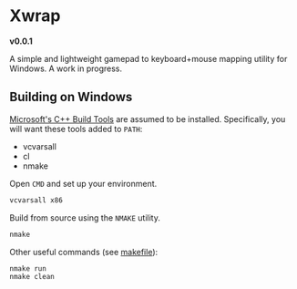 # Xwrap
**v0.0.1**

A simple and lightweight gamepad to 
keyboard+mouse mapping utility for 
Windows. A work in progress.

## Building on Windows
[Microsoft's C++ Build Tools](https://visualstudio.microsoft.com/visual-cpp-build-tools/) are assumed to be installed. Specifically, you will want these tools added to `PATH`:
  - vcvarsall
  - cl
  - nmake


Open `CMD` and set up your environment.

```bat
vcvarsall x86
```

Build from source using the `NMAKE` utility.

```bat
nmake
```

Other useful commands (see [makefile](/makefile)):

```bat
nmake run
nmake clean
```
